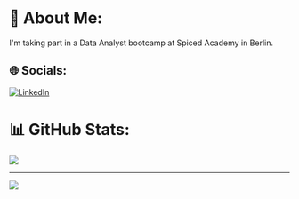 # 💫 About Me:
I'm taking part in a Data Analyst bootcamp at Spiced Academy in Berlin.


## 🌐 Socials:
[![LinkedIn](https://img.shields.io/badge/LinkedIn-%230077B5.svg?logo=linkedin&logoColor=white)](https://linkedin.com/in/hmaltavacas) 

# 📊 GitHub Stats:
![](https://nirzak-streak-stats.vercel.app/?user=HugoM-V&theme=vision-friendly-dark&hide_border=false)<br/>

---
[![](https://visitcount.itsvg.in/api?id=HugoM-V&icon=0&color=0)](https://visitcount.itsvg.in)

<!-- Proudly created with GPRM ( https://gprm.itsvg.in ) -->
